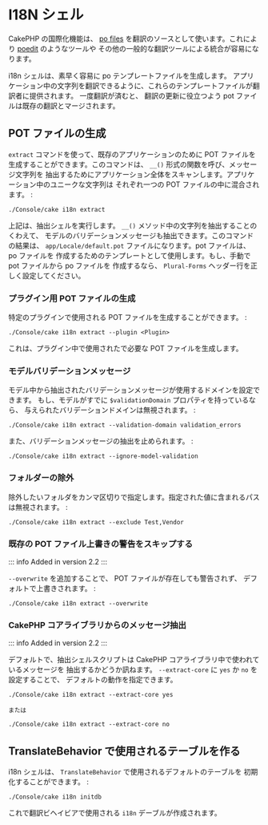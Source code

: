 # I18N シェル

CakePHP の国際化機能は、 [po files](https://en.wikipedia.org/wiki/GNU_gettext)
を翻訳のソースとして使います。これにより [poedit](https://www.poedit.net/) のようなツールや
その他の一般的な翻訳ツールによる統合が容易になります。

i18n シェルは、素早く容易に po テンプレートファイルを生成します。
アプリケーション中の文字列を翻訳できるように、これらのテンプレートファイルが翻訳者に提供されます。
一度翻訳が済むと、 翻訳の更新に役立つよう pot ファイルは既存の翻訳とマージされます。

## POT ファイルの生成

`extract` コマンドを使って、既存のアプリケーションのために POT ファイルを
生成することができます。このコマンドは、 `__()` 形式の関数を呼び、メッセージ文字列を
抽出するためにアプリケーション全体をスキャンします。アプリケーション中のユニークな文字列は
それぞれ一つの POT ファイルの中に混合されます。 :

    ./Console/cake i18n extract

上記は、抽出シェルを実行します。 `__()` メソッド中の文字列を抽出することのくわえて、
モデルのバリデーションメッセージも抽出できます。このコマンドの結果は、
`app/Locale/default.pot` ファイルになります。pot ファイルは、 po ファイルを
作成するためのテンプレートとして使用します。もし、手動で pot ファイルから po ファイルを
作成するなら、 `Plural-Forms` ヘッダー行を正しく設定してください。

### プラグイン用 POT ファイルの生成

特定のプラグインで使用される POT ファイルを生成することができます。 :

    ./Console/cake i18n extract --plugin <Plugin>

これは、プラグイン中で使用されたで必要な POT ファイルを生成します。

### モデルバリデーションメッセージ

モデル中から抽出されたバリデーションメッセージが使用するドメインを設定できます。
もし、モデルがすでに `$validationDomain` プロパティを持っているなら、
与えられたバリデーションドメインは無視されます。 :

    ./Console/cake i18n extract --validation-domain validation_errors

また、バリデーションメッセージの抽出を止められます。 :

    ./Console/cake i18n extract --ignore-model-validation

### フォルダーの除外

除外したいフォルダをカンマ区切りで指定します。指定された値に含まれるパスは無視されます。 :

    ./Console/cake i18n extract --exclude Test,Vendor

### 既存の POT ファイル上書きの警告をスキップする

::: info Added in version 2.2
:::

`--overwrite` を追加することで、 POT ファイルが存在しても警告されず、
デフォルトで上書きされます。 :

    ./Console/cake i18n extract --overwrite

### CakePHP コアライブラリからのメッセージ抽出

::: info Added in version 2.2
:::

デフォルトで、抽出シェルスクリプトは CakePHP コアライブラリ中で使われているメッセージを
抽出するかどうか訊ねます。 `--extract-core` に `yes` か `no` を設定することで、
デフォルトの動作を指定できます。

    ./Console/cake i18n extract --extract-core yes

    または

    ./Console/cake i18n extract --extract-core no

## TranslateBehavior で使用されるテーブルを作る

i18n シェルは、 `TranslateBehavior` で使用されるデフォルトのテーブルを
初期化することができます。 :

    ./Console/cake i18n initdb

これで翻訳ビヘイビアで使用される `i18n` デーブルが作成されます。
